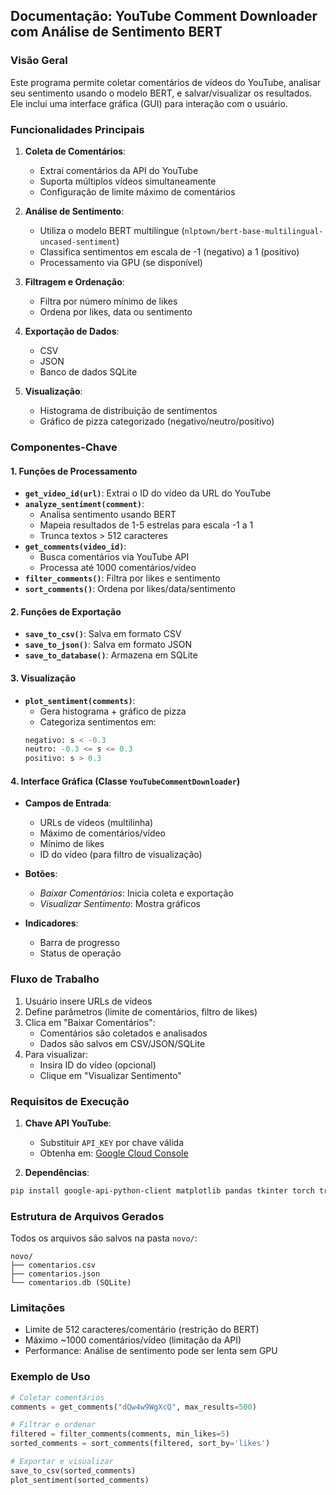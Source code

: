 ## Documentação: YouTube Comment Downloader com Análise de Sentimento BERT

### Visão Geral
Este programa permite coletar comentários de vídeos do YouTube, analisar seu sentimento usando o modelo BERT, e salvar/visualizar os resultados. Ele inclui uma interface gráfica (GUI) para interação com o usuário.

### Funcionalidades Principais
1. **Coleta de Comentários**:
   - Extrai comentários da API do YouTube
   - Suporta múltiplos vídeos simultaneamente
   - Configuração de limite máximo de comentários

2. **Análise de Sentimento**:
   - Utiliza o modelo BERT multilíngue (`nlptown/bert-base-multilingual-uncased-sentiment`)
   - Classifica sentimentos em escala de -1 (negativo) a 1 (positivo)
   - Processamento via GPU (se disponível)

3. **Filtragem e Ordenação**:
   - Filtra por número mínimo de likes
   - Ordena por likes, data ou sentimento

4. **Exportação de Dados**:
   - CSV
   - JSON
   - Banco de dados SQLite

5. **Visualização**:
   - Histograma de distribuição de sentimentos
   - Gráfico de pizza categorizado (negativo/neutro/positivo)

### Componentes-Chave

#### 1. Funções de Processamento
- **`get_video_id(url)`**: Extrai o ID do vídeo da URL do YouTube
- **`analyze_sentiment(comment)`**: 
  - Analisa sentimento usando BERT
  - Mapeia resultados de 1-5 estrelas para escala -1 a 1
  - Trunca textos > 512 caracteres
- **`get_comments(video_id)`**: 
  - Busca comentários via YouTube API
  - Processa até 1000 comentários/vídeo
- **`filter_comments()`**: Filtra por likes e sentimento
- **`sort_comments()`**: Ordena por likes/data/sentimento

#### 2. Funções de Exportação
- **`save_to_csv()`**: Salva em formato CSV
- **`save_to_json()`**: Salva em formato JSON
- **`save_to_database()`**: Armazena em SQLite

#### 3. Visualização
- **`plot_sentiment(comments)`**: 
  - Gera histograma + gráfico de pizza
  - Categoriza sentimentos em:
  ```python
  negativo: s < -0.3
  neutro: -0.3 <= s <= 0.3
  positivo: s > 0.3
  ```

#### 4. Interface Gráfica (Classe `YouTubeCommentDownloader`)
- **Campos de Entrada**:
  - URLs de vídeos (multilinha)
  - Máximo de comentários/vídeo
  - Mínimo de likes
  - ID do vídeo (para filtro de visualização)
  
- **Botões**:
  - *Baixar Comentários*: Inicia coleta e exportação
  - *Visualizar Sentimento*: Mostra gráficos

- **Indicadores**:
  - Barra de progresso
  - Status de operação

### Fluxo de Trabalho
1. Usuário insere URLs de vídeos
2. Define parâmetros (limite de comentários, filtro de likes)
3. Clica em "Baixar Comentários":
   - Comentários são coletados e analisados
   - Dados são salvos em CSV/JSON/SQLite
4. Para visualizar:
   - Insira ID do vídeo (opcional)
   - Clique em "Visualizar Sentimento"

### Requisitos de Execução
1. **Chave API YouTube**:
   - Substituir `API_KEY` por chave válida
   - Obtenha em: [Google Cloud Console](https://console.cloud.google.com/)

2. **Dependências**:
```bash
pip install google-api-python-client matplotlib pandas tkinter torch transformers
```

### Estrutura de Arquivos Gerados
Todos os arquivos são salvos na pasta `novo/`:
```
novo/
├── comentarios.csv
├── comentarios.json
└── comentarios.db (SQLite)
```

### Limitações
- Limite de 512 caracteres/comentário (restrição do BERT)
- Máximo ~1000 comentários/vídeo (limitação da API)
- Performance: Análise de sentimento pode ser lenta sem GPU

### Exemplo de Uso
```python
# Coletar comentários
comments = get_comments("dQw4w9WgXcQ", max_results=500)

# Filtrar e ordenar
filtered = filter_comments(comments, min_likes=5)
sorted_comments = sort_comments(filtered, sort_by='likes')

# Exportar e visualizar
save_to_csv(sorted_comments)
plot_sentiment(sorted_comments)
```